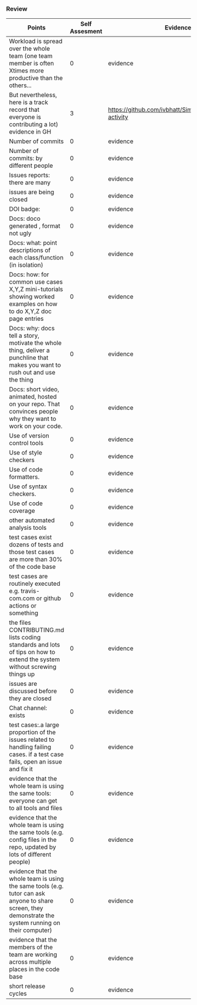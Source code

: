 ### Review
| Points | Self Assesment| Evidence|
| -------------- | ---------- |----------|
| Workload is spread over the whole team (one team member is often Xtimes more productive than the others... | 0| evidence|
| But nevertheless, here is a track record that everyone is contributing a lot)	evidence in GH| 3 | https://github.com/ivbhatt/Simplii/graphs/commit-activity |
| Number of commits	| 0| evidence|
| Number of commits: by different people |0| evidence|
| Issues reports: there are many |0| evidence|
| issues are being closed |0| evidence|
| DOI badge: |0| evidence|
| Docs: doco generated , format not ugly| 0| evidence|
| Docs: what: point descriptions of each class/function (in isolation)|0| evidence|
| Docs: how: for common use cases X,Y,Z mini-tutorials showing worked examples on how to do X,Y,Z doc page entries |0| evidence|
| Docs: why: docs tell a story, motivate the whole thing, deliver a punchline that makes you want to rush out and use the thing	|0| evidence|
| Docs: short video, animated, hosted on your repo. That convinces people why they want to work on your code.|	0| evidence|
| Use of version control tools|0| evidence|
| Use of style checkers	|0| evidence|
| Use of code formatters.|0| evidence|
| Use of syntax checkers.|0| evidence|
| Use of code coverage |0| evidence|
| other automated analysis tools |0| evidence|
| test cases exist	dozens of tests and those test cases are more than 30% of the code base |0| evidence|
| test cases are routinely executed	e.g. travis-com.com or github actions or something |0| evidence|
| the files CONTRIBUTING.md lists coding standards and lots of tips on how to extend the system without screwing things up |0| evidence|	
| issues are discussed before they are closed | 0| evidence|
| Chat channel: exists	|0| evidence|
| test cases:.a large proportion of the issues related to handling failing cases.	if a test case fails, open an issue and fix it |0| evidence|
| evidence that the whole team is using the same tools: everyone can get to all tools and files	|0| evidence|
| evidence that the whole team is using the same tools (e.g. config files in the repo, updated by lots of different people)	|0| evidence|
| evidence that the whole team is using the same tools (e.g. tutor can ask anyone to share screen, they demonstrate the system running on their computer)|0| evidence|
| evidence that the members of the team are working across multiple places in the code base	|0| evidence|
| short release cycles |0| evidence|
